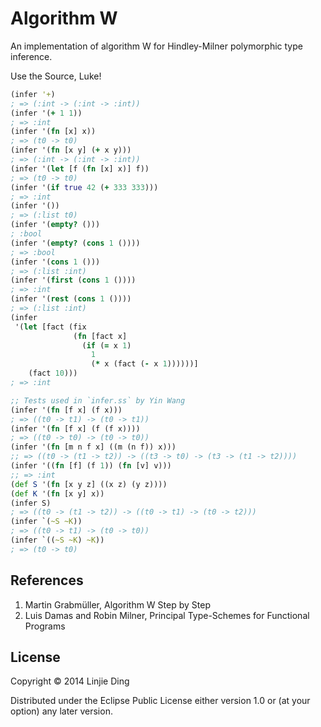 # Algorithm W

An implementation of algorithm W for Hindley-Milner polymorphic type inference.

Use the Source, Luke!

``` clojure
(infer '+)
; => (:int -> (:int -> :int))
(infer '(+ 1 1))
; => :int
(infer '(fn [x] x))
; => (t0 -> t0)
(infer '(fn [x y] (+ x y)))
; => (:int -> (:int -> :int))
(infer '(let [f (fn [x] x)] f))
; => (t0 -> t0)
(infer '(if true 42 (+ 333 333)))
; => :int
(infer '())
; => (:list t0)
(infer '(empty? ()))
; :bool
(infer '(empty? (cons 1 ())))
; => :bool
(infer '(cons 1 ()))
; => (:list :int)
(infer '(first (cons 1 ())))
; => :int
(infer '(rest (cons 1 ())))
; => (:list :int)
(infer
 '(let [fact (fix
              (fn [fact x]
                (if (= x 1)
                  1
                  (* x (fact (- x 1))))))]
    (fact 10)))
; => :int

;; Tests used in `infer.ss` by Yin Wang
(infer '(fn [f x] (f x)))
; => ((t0 -> t1) -> (t0 -> t1))
(infer '(fn [f x] (f (f x))))
; => ((t0 -> t0) -> (t0 -> t0))
(infer '(fn [m n f x] ((m (n f)) x)))
;; => ((t0 -> (t1 -> t2)) -> ((t3 -> t0) -> (t3 -> (t1 -> t2))))
(infer '((fn [f] (f 1)) (fn [v] v)))
;; => :int
(def S '(fn [x y z] ((x z) (y z))))
(def K '(fn [x y] x))
(infer S)
; => ((t0 -> (t1 -> t2)) -> ((t0 -> t1) -> (t0 -> t2)))
(infer `(~S ~K))
; => ((t0 -> t1) -> (t0 -> t0))
(infer `((~S ~K) ~K))
; => (t0 -> t0)
```

## References

1. Martin Grabmüller, Algorithm W Step by Step
2. Luis Damas and Robin Milner, Principal Type-Schemes for Functional Programs

## License

Copyright © 2014 Linjie Ding

Distributed under the Eclipse Public License either version 1.0 or (at your
option) any later version.
